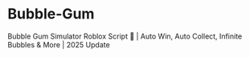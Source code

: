 # Bubble-Gum
Bubble Gum Simulator Roblox Script 💨 | Auto Win, Auto Collect, Infinite Bubbles &amp; More | 2025 Update
